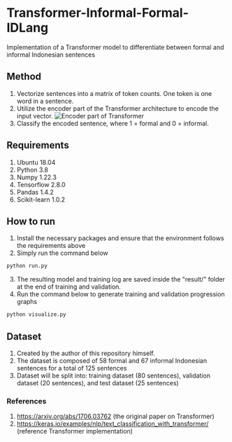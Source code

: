 # Transformer-Informal-Formal-IDLang
Implementation of a Transformer model to differentiate between formal and informal Indonesian sentences

## Method
1. Vectorize sentences into a matrix of token counts. One token is one word in a sentence.
2. Utilize the encoder part of the Transformer architecture to encode the input vector.
![Encoder part of Transformer](https://miro.medium.com/max/1400/1*b_S-hDPoTrro9jVEaQ9QGg.png)
3. Classify the encoded sentence, where 1 = formal and 0 = informal.

## Requirements
1. Ubuntu 18.04
2. Python 3.8
3. Numpy 1.22.3
4. Tensorflow 2.8.0
5. Pandas 1.4.2
6. Scikit-learn 1.0.2

## How to run
1. Install the necessary packages and ensure that the environment follows the requirements above
2. Simply run the command below
```python
python run.py
```
3. The resulting model and training log are saved inside the "result/" folder at the end of training and validation.
4. Run the command below to generate training and validation progression graphs
```python
python visualize.py
```

## Dataset
1. Created by the author of this repository himself.
2. The dataset is composed of 58 formal and 67 informal Indonesian sentences for a total of 125 sentences
3. Dataset will be split into: training dataset (80 sentences), validation dataset (20 sentences), and test dataset (25 sentences) 

### References
1. https://arxiv.org/abs/1706.03762 (the original paper on Transformer)
2. https://keras.io/examples/nlp/text_classification_with_transformer/ (reference Transformer implementation)


